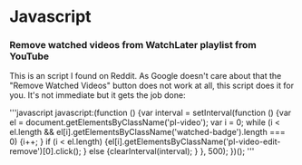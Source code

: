 
# Javascript

### Remove watched videos from WatchLater playlist from YouTube

This is an script I found on Reddit. As Google doesn't care about that the "Remove Watched Videos" button does not work at all, this script does it for you. It's not immediate but it gets the job done:

'''javascript
javascript:(function () {var interval = setInterval(function () {var el = document.getElementsByClassName('pl-video'); var i = 0; while (i < el.length && el[i].getElementsByClassName('watched-badge').length === 0) {i++; } if (i < el.length) {el[i].getElementsByClassName('pl-video-edit-remove')[0].click(); } else {clearInterval(interval); } }, 500); })();
'''
